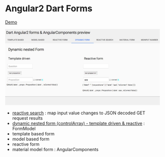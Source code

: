 # Angular2 Dart Forms

[Demo](https://rxlabz.github.io/angular-dart-forms-examples/)

[![screen](assets/screen.jpg)](https://rxlabz.github.io/angular-dart-forms-examples/)

- [reactive search](https://github.com/rxlabz/angular-dart-forms-examples/tree/master/lib/components/reactive-search) : map input value changes to JSON decoded GET request results
- [dynamic nested form (controlArray) - template driven & reactive](https://github.com/rxlabz/angular-dart-forms-examples/tree/master/lib/components/dynamic-form) : FormModel
- template based form
- model based form
- reactive form
- material model form : AngularComponents 


